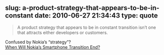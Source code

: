 slug: a-product-strategy-that-appears-to-be-in-constant
date: 2010-06-27 21:34:43
type: quote
---

> A product strategy that appears to be in constant transition isn’t one that attracts either developers or customers.

Confused by Nokia’s “strategy”?  
[When Will Nokia’s Smartphone Transition End?](http://gigaom.com/2010/06/27/when-will-nokias-smartphone-transition-end/)
